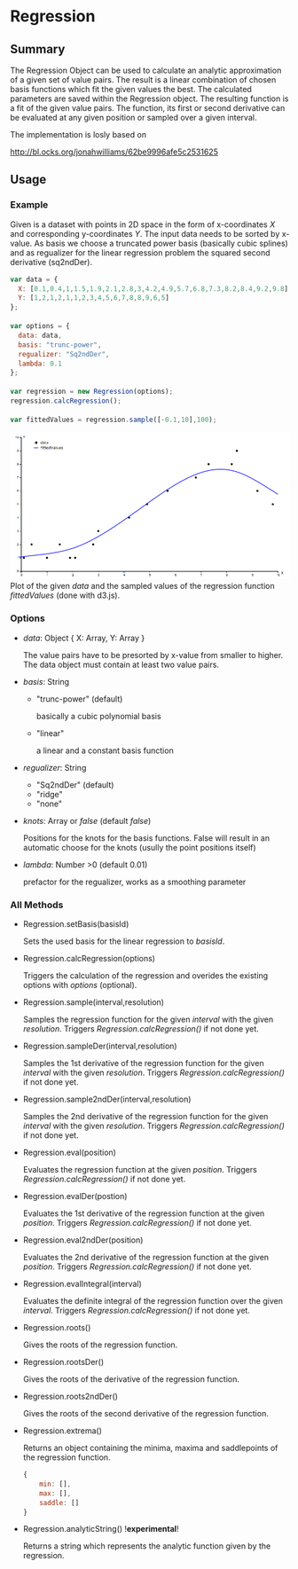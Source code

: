 # Regression

## Summary

The Regression Object can be used to calculate an analytic approximation of a given set of value pairs. The result is a linear combination of chosen basis functions which fit the given values the best. The calculated parameters are saved within the Regression object.
The resulting function is a fit of the given value pairs. The function, its first or second derivative can be evaluated at any given position or sampled over a given interval.

The implementation is losly based on

http://bl.ocks.org/jonahwilliams/62be9996afe5c2531625


## Usage

### Example
Given is a dataset with points in 2D space in the form of x-coordinates *X* and corresponding y-coordinates *Y*. The input data needs to be sorted by x-value.
As basis we choose a truncated power basis (basically cubic splines) and as regualizer for the linear regression problem the squared second derivative (sq2ndDer).

```js
var data = {
  X: [0.1,0.4,1,1.5,1.9,2.1,2.8,3,4.2,4.9,5.7,6.8,7.3,8.2,8.4,9.2,9.8],
  Y: [1,2,1,2,1,1,2,3,4,5,6,7,8,8,9,6,5]
};

var options = {
  data: data,
  basis: "trunc-power",
  regualizer: "Sq2ndDer",
  lambda: 0.1
};

var regression = new Regression(options);
regression.calcRegression();

var fittedValues = regression.sample([-0.1,10],100);
```
![example fit](./example.PNG)
Plot of the given *data* and the sampled values of the regression function *fittedValues* (done with d3.js).


### Options

- *data*: Object { X: Array, Y: Array }

    The value pairs have to be presorted by x-value from smaller to higher. The data object must contain at least two value pairs.
    
- *basis*: String
    - "trunc-power" (default)
        
        basically a cubic polynomial basis

    - "linear"

        a linear and a constant basis function

- *regualizer*: String
    - "Sq2ndDer" (default)
    - "ridge"
    - "none"
- *knots*: Array or *false* (default *false*)

    Positions for the knots for the basis functions. False will result in an automatic choose for the knots (usully the point positions itself)

- *lambda*: Number >0 (default 0.01)

    prefactor for the regualizer, works as a smoothing parameter



### All Methods
- Regression.setBasis(basisId)

    Sets the used basis for the linear regression to *basisId*.

- Regression.calcRegression(options)

    Triggers the calculation of the regression and overides the existing options with *options* (optional).

- Regression.sample(interval,resolution)

    Samples the regression function for the given *interval* with the given *resolution*. Triggers *Regression.calcRegression()* if not done yet.

- Regression.sampleDer(interval,resolution)

    Samples the 1st derivative of the regression function for the given *interval* with the given *resolution*. Triggers *Regression.calcRegression()* if not done yet.

- Regression.sample2ndDer(interval,resolution)

    Samples the 2nd derivative of the regression function for the given *interval* with the given *resolution*. Triggers *Regression.calcRegression()* if not done yet.


- Regression.eval(position)

    Evaluates the regression function at the given *position*. Triggers *Regression.calcRegression()* if not done yet.

- Regression.evalDer(postion)

    Evaluates the 1st derivative of the regression function at the given *position*. Triggers *Regression.calcRegression()* if not done yet.

- Regression.eval2ndDer(position)

    Evaluates the 2nd derivative of the regression function at the given *position*. Triggers *Regression.calcRegression()* if not done yet.

- Regression.evalIntegral(interval)

    Evaluates the definite integral of the regression function over the given *interval*. Triggers *Regression.calcRegression()* if not done yet.

- Regression.roots()

    Gives the roots of the regression function.

- Regression.rootsDer()

    Gives the roots of the derivative of the regression function.

- Regression.roots2ndDer()

    Gives the roots of the second derivative of the regression function.

- Regression.extrema()

    Returns an object containing the minima, maxima and saddlepoints of the regression function.
    ```js
    {
        min: [],
        max: [],
        saddle: []
    }
    ```
- Regression.analyticString() !**experimental**!

    Returns a string which represents the analytic function given by the regression.